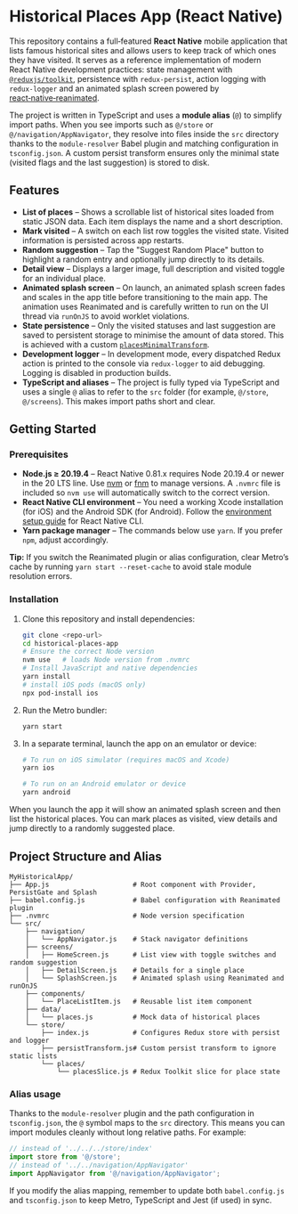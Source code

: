 # Historical Places App (React Native)

This repository contains a full‑featured **React Native** mobile application that
lists famous historical sites and allows users to keep track of which ones
they have visited. It serves as a reference implementation of modern React Native
development practices: state management with
[`@reduxjs/toolkit`](https://redux-toolkit.js.org/), persistence with
`redux-persist`, action logging with `redux-logger` and an animated splash
screen powered by
[react‑native‑reanimated](https://docs.swmansion.com/react-native-reanimated/).

The project is written in TypeScript and uses a **module alias** (`@`) to
simplify import paths. When you see imports such as `@/store` or
`@/navigation/AppNavigator`, they resolve into files inside the `src` directory
thanks to the `module-resolver` Babel plugin and matching configuration in
`tsconfig.json`. A custom persist transform ensures only the minimal state
(visited flags and the last suggestion) is stored to disk.

## Features

- **List of places** – Shows a scrollable list of historical sites loaded from static JSON data. Each item displays the name and a short description.
- **Mark visited** – A switch on each list row toggles the visited state. Visited information is persisted across app restarts.
- **Random suggestion** – Tap the "Suggest Random Place" button to highlight a random entry and optionally jump directly to its details.
- **Detail view** – Displays a larger image, full description and visited toggle for an individual place.
- **Animated splash screen** – On launch, an animated splash screen fades and scales in the app title before transitioning to the main app. The animation uses Reanimated and is carefully written to run on the UI thread via `runOnJS` to avoid worklet violations.
- **State persistence** – Only the visited statuses and last suggestion are saved to persistent storage to minimise the amount of data stored. This is achieved with a custom [`placesMinimalTransform`](./src/store/persistTransform.js).
- **Development logger** – In development mode, every dispatched Redux action is printed to the console via `redux-logger` to aid debugging. Logging is disabled in production builds.
- **TypeScript and aliases** – The project is fully typed via TypeScript and uses a single `@` alias to refer to the `src` folder (for example, `@/store`, `@/screens`). This makes import paths short and clear.

## Getting Started

### Prerequisites

- **Node.js ≥ 20.19.4** – React Native 0.81.x requires Node 20.19.4 or newer in the 20 LTS line. Use [nvm](https://github.com/nvm-sh/nvm) or [fnm](https://github.com/Schniz/fnm) to manage versions. A `.nvmrc` file is included so `nvm use` will automatically switch to the correct version.
- **React Native CLI environment** – You need a working Xcode installation (for iOS) and the Android SDK (for Android). Follow the [environment setup guide](https://reactnative.dev/docs/environment-setup) for React Native CLI.
- **Yarn package manager** – The commands below use `yarn`. If you prefer `npm`, adjust accordingly.

**Tip:** If you switch the Reanimated plugin or alias configuration, clear Metro’s cache by running `yarn start --reset-cache` to avoid stale module resolution errors.

### Installation

1. Clone this repository and install dependencies:

   ```bash
   git clone <repo-url>
   cd historical-places-app
   # Ensure the correct Node version
   nvm use   # loads Node version from .nvmrc
   # Install JavaScript and native dependencies
   yarn install
   # install iOS pods (macOS only)
   npx pod-install ios
   ```

2. Run the Metro bundler:

   ```bash
   yarn start
   ```

3. In a separate terminal, launch the app on an emulator or device:

   ```bash
   # To run on iOS simulator (requires macOS and Xcode)
   yarn ios

   # To run on an Android emulator or device
   yarn android
   ```

When you launch the app it will show an animated splash screen and then list the historical places. You can mark places as visited, view details and jump directly to a randomly suggested place.

## Project Structure and Alias

```
MyHistoricalApp/
├── App.js                     # Root component with Provider, PersistGate and Splash
├── babel.config.js            # Babel configuration with Reanimated plugin
├── .nvmrc                     # Node version specification
└── src/
    ├── navigation/
    │   └── AppNavigator.js    # Stack navigator definitions
    ├── screens/
    │   ├── HomeScreen.js      # List view with toggle switches and random suggestion
    │   ├── DetailScreen.js    # Details for a single place
    │   └── SplashScreen.js    # Animated splash using Reanimated and runOnJS
    ├── components/
    │   └── PlaceListItem.js   # Reusable list item component
    ├── data/
    │   └── places.js          # Mock data of historical places
    └── store/
        ├── index.js           # Configures Redux store with persist and logger
        ├── persistTransform.js# Custom persist transform to ignore static lists
        └── places/
            └── placesSlice.js # Redux Toolkit slice for place state
```

### Alias usage

Thanks to the `module-resolver` plugin and the path configuration in `tsconfig.json`,
the `@` symbol maps to the `src` directory. This means you can import modules
cleanly without long relative paths. For example:

```js
// instead of '../../../store/index'
import store from '@/store';
// instead of '../../navigation/AppNavigator'
import AppNavigator from '@/navigation/AppNavigator';
```

If you modify the alias mapping, remember to update both `babel.config.js` and
`tsconfig.json` to keep Metro, TypeScript and Jest (if used) in sync.
